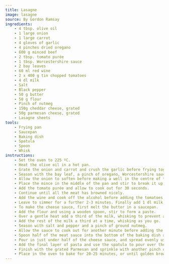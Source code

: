 ```yaml
---
title: Lasagne
image: lasagne
source: By Gordon Ramsay
ingredients:
    - 4 tbsp. olive oil
    - 1 large onion
    - 1 large carrot
    - 4 gloves of garlic
    - 4 pinches dried oregano
    - 600 g minced beef
    - 2 tbsp. tomato purée
    - 1 tbsp. Worcestershire sauce
    - 2 bay leaves
    - 60 ml red wine
    - 2 x 400 g tin chopped tomatoes
    - 4 dl milk
    - Salt
    - Black pepper
    - 50 g butter
    - 50 g flour
    - Pinch of nutmeg
    - 150g cheddar cheese, grated
    - 50g parmesan cheese, grated
    - Lasagne sheets
tools:
    - Frying pan
    - Saucepan
    - Baking dish
    - Spatula
    - Spoon
    - Whisk
instructions:
    - Set the oven to 225 ºC.
    - Heat the olive oil in a hot pan.
    - Grate the onion and carrot and crush the garlic before frying together.
    - Season with the bay leaf, a pinch of oregano, Worcestershire sauce and a little salt and pepper.
    - Allow the onion to soften before making a well in the centre of the pan.
    - Place the mince in the middle of the pan and stir to break it up.
    - Add the tomato purée and allow to cook out for 30 seconds.
    - Continue until all the meat has browned nicely.
    - Add the wine and cook off the alcohol before adding the tomatoes.
    - Leave to simmer for a further 2-3 minutes. Finally add 1 dl milk, turn off the heat and set aside.
    - To make the cheese sauce, first melt the butter in a saucepan.
    - Add the flour and using a wooden spoon, stir to form a paste.
    - Over a gentle heat add a third of the milk, whisking to prevent any lumps forming.
    - Add the rest of the milk a third at a time, whisking as you go.
    - Season with salt and pepper and a pinch of ground nutmeg.
    - Allow the sauce to cook out for another minute before adding the Cheddar cheese.
    - Spoon half of the meat sauce into the bottom of the baking dish and place pasta sheets on top (break the sheets if necessary to avoid any overlapping).
    - Pour in just under half of the cheese sauce, and spread evenly using a spatula before spooning the remaining meat on top.
    - Add the final layer of pasta and use the spatula to pour over the remaining cheese sauce.
    - Finish with the grated Parmesan and sprinkle with another pinch of oregano, salt and pepper.
    - Place in the oven to bake for 20-25 minutes, or until golden brown.
---
```

